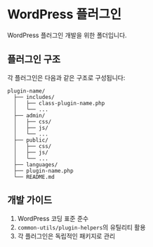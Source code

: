 # WordPress 플러그인

WordPress 플러그인 개발을 위한 폴더입니다.

## 플러그인 구조
각 플러그인은 다음과 같은 구조로 구성됩니다:
```
plugin-name/
  ├── includes/
  │   ├── class-plugin-name.php
  │   └── ...
  ├── admin/
  │   ├── css/
  │   ├── js/
  │   └── ...
  ├── public/
  │   ├── css/
  │   ├── js/
  │   └── ...
  ├── languages/
  ├── plugin-name.php
  └── README.md
```

## 개발 가이드
1. WordPress 코딩 표준 준수
2. `common-utils/plugin-helpers`의 유틸리티 활용
3. 각 플러그인은 독립적인 패키지로 관리 